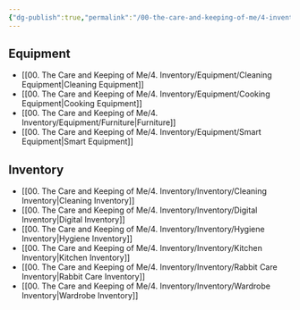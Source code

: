 ```yaml
---
{"dg-publish":true,"permalink":"/00-the-care-and-keeping-of-me/4-inventory/inventory-system/","tags":"gardenEntry"}
---
```



## Equipment
- [[00. The Care and Keeping of Me/4. Inventory/Equipment/Cleaning Equipment\|Cleaning Equipment]]
- [[00. The Care and Keeping of Me/4. Inventory/Equipment/Cooking Equipment\|Cooking Equipment]]
- [[00. The Care and Keeping of Me/4. Inventory/Equipment/Furniture\|Furniture]]
- [[00. The Care and Keeping of Me/4. Inventory/Equipment/Smart Equipment\|Smart Equipment]]

## Inventory
- [[00. The Care and Keeping of Me/4. Inventory/Inventory/Cleaning Inventory\|Cleaning Inventory]]
- [[00. The Care and Keeping of Me/4. Inventory/Inventory/Digital Inventory\|Digital Inventory]]
- [[00. The Care and Keeping of Me/4. Inventory/Inventory/Hygiene Inventory\|Hygiene Inventory]]
- [[00. The Care and Keeping of Me/4. Inventory/Inventory/Kitchen Inventory\|Kitchen Inventory]]
- [[00. The Care and Keeping of Me/4. Inventory/Inventory/Rabbit Care Inventory\|Rabbit Care Inventory]]
- [[00. The Care and Keeping of Me/4. Inventory/Inventory/Wardrobe Inventory\|Wardrobe Inventory]]